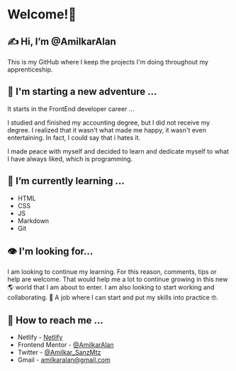 # Welcome!👋

## ✍️ Hi, I’m @AmilkarAlan

This is my GitHub where I keep the projects I'm doing throughout my apprenticeship.

## 🚀 I'm starting a new adventure ...

It starts in the FrontEnd developer career ...

I studied and finished my accounting degree, but I did not receive my degree.
I realized that it wasn't what made me happy, it wasn't even entertaining. In fact, I could say that i hates it.

I made peace with myself and decided to learn and dedicate myself to what I have always liked, which is programming.

## 🧠 I’m currently learning ...

  - HTML
  - CSS
  - JS
  - Markdown
  - Git


## 👁️ I'm looking for...


I am looking to continue my learning.
For this reason, comments, tips or help are welcome. That would help me a lot to continue growing in this new 🌎 world that I am about to enter.
I am also looking to start working and collaborating. 🧰 A job where I can start and put my skills into practice 🤓.

## 📱 How to reach me ...

- Netlify - [Netlify](https://app.netlify.com/teams/amilkaralan/overview)
- Frontend Mentor - [@AmilkarAlan](https://www.frontendmentor.io/profile/AmilkarAlan)
- Twitter - [@Amilkar_SanzMtz](https://twitter.com/Amilkar_SanzMtz)
- Gmail - amilkaralan@gmail.com

